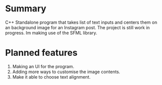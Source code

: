 # Summary
C++ Standalone program that takes list of text inputs and centers them on an background image for an Instagram post.
The project is still work in progress.
Im making use of the SFML library.

# Planned features
1. Making an UI for the program.
2. Adding more ways to customise the image contents.
3. Make it able to choose text alignment.
